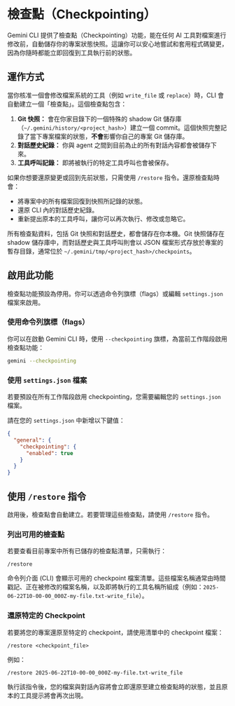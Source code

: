 # 檢查點（Checkpointing）

Gemini CLI 提供了檢查點（Checkpointing）功能，能在任何 AI 工具對檔案進行修改前，自動儲存你的專案狀態快照。這讓你可以安心地嘗試和套用程式碼變更，因為你隨時都能立即回復到工具執行前的狀態。

## 運作方式

當你核准一個會修改檔案系統的工具（例如 `write_file` 或 `replace`）時，CLI 會自動建立一個「檢查點」。這個檢查點包含：

1.  **Git 快照：** 會在你家目錄下的一個特殊的 shadow Git 儲存庫（`~/.gemini/history/<project_hash>`）建立一個 commit。這個快照完整記錄了當下專案檔案的狀態，**不會**影響你自己的專案 Git 儲存庫。
2.  **對話歷史紀錄：** 你與 agent 之間到目前為止的所有對話內容都會被儲存下來。
3.  **工具呼叫記錄：** 即將被執行的特定工具呼叫也會被保存。

如果你想要還原變更或回到先前狀態，只需使用 `/restore` 指令。還原檢查點時會：

- 將專案中的所有檔案回復到快照所記錄的狀態。
- 還原 CLI 內的對話歷史紀錄。
- 重新提出原本的工具呼叫，讓你可以再次執行、修改或忽略它。

所有檢查點資料，包括 Git 快照和對話歷史，都會儲存在你本機。Git 快照儲存在 shadow 儲存庫中，而對話歷史與工具呼叫則會以 JSON 檔案形式存放於專案的暫存目錄，通常位於 `~/.gemini/tmp/<project_hash>/checkpoints`。

## 啟用此功能

檢查點功能預設為停用。你可以透過命令列旗標（flags）或編輯 `settings.json` 檔案來啟用。

### 使用命令列旗標（flags）

你可以在啟動 Gemini CLI 時，使用 `--checkpointing` 旗標，為當前工作階段啟用檢查點功能：

```bash
gemini --checkpointing
```

### 使用 `settings.json` 檔案

若要預設在所有工作階段啟用 checkpointing，您需要編輯您的 `settings.json` 檔案。

請在您的 `settings.json` 中新增以下鍵值：

```json
{
  "general": {
    "checkpointing": {
      "enabled": true
    }
  }
}
```

## 使用 `/restore` 指令

啟用後，檢查點會自動建立。若要管理這些檢查點，請使用 `/restore` 指令。

### 列出可用的檢查點

若要查看目前專案中所有已儲存的檢查點清單，只需執行：

```
/restore
```

命令列介面 (CLI) 會顯示可用的 checkpoint 檔案清單。這些檔案名稱通常由時間戳記、正在被修改的檔案名稱，以及即將執行的工具名稱所組成（例如：`2025-06-22T10-00-00_000Z-my-file.txt-write_file`）。

### 還原特定的 Checkpoint

若要將您的專案還原至特定的 checkpoint，請使用清單中的 checkpoint 檔案：

```
/restore <checkpoint_file>
```

例如：

```
/restore 2025-06-22T10-00-00_000Z-my-file.txt-write_file
```

執行該指令後，您的檔案與對話內容將會立即還原至建立檢查點時的狀態，並且原本的工具提示將會再次出現。
